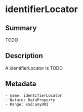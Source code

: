 <!-- Automatically generated by spec-parser v2.0.0 on 2023-12-25T20:28:21.783513+00:00 -->
<!-- SPDX-License-Identifier: Community-Spec-1.0 -->

# identifierLocator

## Summary

TODO


## Description

A identifierLocator is TODO


## Metadata

    - name: identifierLocator
    - Nature: DataProperty
    - Range: xsd:anyURI




